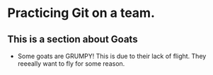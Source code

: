 # Practicing Git on a team.

## This is a section about Goats

- Some goats are GRUMPY!
    This is due to their lack of flight.
    They reeeally want to fly for some reason.

